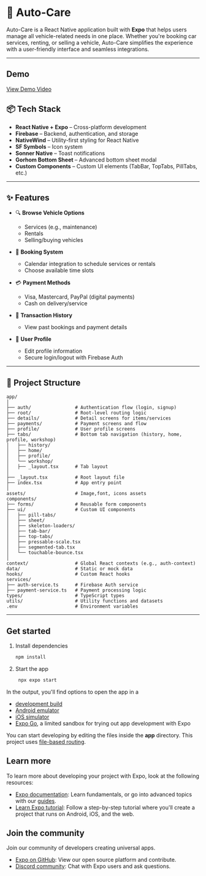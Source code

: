 # 🚗 Auto-Care

Auto-Care is a React Native application built with **Expo** that helps users manage all vehicle-related needs in one place. Whether you're booking car services, renting, or selling a vehicle, Auto-Care simplifies the experience with a user-friendly interface and seamless integrations.

---

## Demo

[View Demo Video](./assets/demo.mov)

## 📦 Tech Stack

- **React Native + Expo** – Cross-platform development
- **Firebase** – Backend, authentication, and storage
- **NativeWind** – Utility-first styling for React Native
- **SF Symbols** – Icon system
- **Sonner Native** – Toast notifications
- **Gorhom Bottom Sheet** – Advanced bottom sheet modal
- **Custom Components** – Custom UI elements (TabBar, TopTabs, PillTabs, etc.)

---

## ✨ Features

- 🔍 **Browse Vehicle Options**
  - Services (e.g., maintenance)
  - Rentals
  - Selling/buying vehicles

- 📅 **Booking System**
  - Calendar integration to schedule services or rentals
  - Choose available time slots

- 💳 **Payment Methods**
  - Visa, Mastercard, PayPal (digital payments)
  - Cash on delivery/service

- 📜 **Transaction History**
  - View past bookings and payment details

- 👤 **User Profile**
  - Edit profile information
  - Secure login/logout with Firebase Auth

---

## 📁 Project Structure

```
app/
│
├── auth/                # Authentication flow (login, signup)
├── root/                # Root-level routing logic
├── details/             # Detail screens for items/services
├── payments/            # Payment screens and flow
├── profile/             # User profile screens
├── tabs/                # Bottom tab navigation (history, home, profile, workshop)
│   ├── history/
│   ├── home/
│   ├── profile/
│   └── workshop/
│   ├── _layout.tsx      # Tab layout
│
├── _layout.tsx          # Root layout file
├── index.tsx            # App entry point
│
assets/                  # Image,font, icons assets
components/
├── forms/               # Reusable form components
├── ui/                  # Custom UI components
│   ├── pill-tabs/
│   ├── sheet/
│   ├── skeleton-loaders/
│   ├── tab-bar/
│   ├── top-tabs/
│   ├── pressable-scale.tsx
│   ├── segmented-tab.tsx
│   └── touchable-bounce.tsx
│
context/                 # Global React contexts (e.g., auth-context)
data/                    # Static or mock data
hooks/                   # Custom React hooks
services/
├── auth-service.ts      # Firebase Auth service
├── payment-service.ts   # Payment processing logic
types/                   # TypeScript types
utils/                   # Utility functions and datasets
.env                     # Environment variables
```

---

## Get started

1. Install dependencies

   ```bash
   npm install
   ```

2. Start the app

   ```bash
    npx expo start
   ```

In the output, you'll find options to open the app in a

- [development build](https://docs.expo.dev/develop/development-builds/introduction/)
- [Android emulator](https://docs.expo.dev/workflow/android-studio-emulator/)
- [iOS simulator](https://docs.expo.dev/workflow/ios-simulator/)
- [Expo Go](https://expo.dev/go), a limited sandbox for trying out app development with Expo

You can start developing by editing the files inside the **app** directory. This project uses [file-based routing](https://docs.expo.dev/router/introduction).


## Learn more

To learn more about developing your project with Expo, look at the following resources:

- [Expo documentation](https://docs.expo.dev/): Learn fundamentals, or go into advanced topics with our [guides](https://docs.expo.dev/guides).
- [Learn Expo tutorial](https://docs.expo.dev/tutorial/introduction/): Follow a step-by-step tutorial where you'll create a project that runs on Android, iOS, and the web.

## Join the community

Join our community of developers creating universal apps.

- [Expo on GitHub](https://github.com/expo/expo): View our open source platform and contribute.
- [Discord community](https://chat.expo.dev): Chat with Expo users and ask questions.